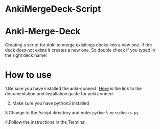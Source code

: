 # AnkiMergeDeck-Script

# Anki-Merge-Deck
Creating a script for Anki to merge exisitings decks into a new one. If the deck does not exists it creates a new one. So double check if you typed in the right deck name!

# How to use
1.Be sure you have installed the anki-connect. [Here](https://foosoft.net/projects/anki-connect/) is the link to the documentation and Installation guide for anki connect

2. Make sure you have python3 installed

3.Change to the /script directory and enter `python3 mergeDecks.py`

4.Follow the instructions in the Terminal.


